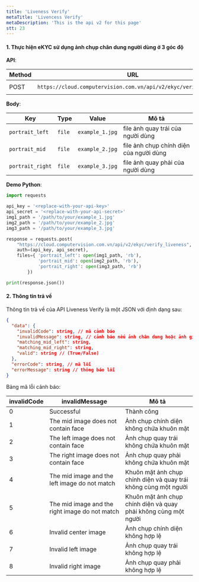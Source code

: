 ```yaml
---
title: 'Liveness Verify'
metaTitle: 'Livencess Verify'
metaDescription: 'This is the api v2 for this page'
stt: 23
---
```


#### 1. Thực hiện eKYC sử dụng ảnh chụp chân dung người dùng ở 3 góc độ

**API**:

| Method | URL                                                               | content-type          |
| ------ | ----------------------------------------------------------------- | --------------------- |
| POST   | `https://cloud.computervision.com.vn/api/v2/ekyc/verify_liveness` | `multipart/form-data` |

**Body**:

| Key              | Type   | Value           | Mô tả                                   |
| ---------------- | ------ | --------------- | --------------------------------------- |
| `portrait_left`  | `file` | `example_1.jpg` | file ảnh quay trái của người dùng       |
| `portrait_mid`   | `file` | `example_2.jpg` | file ảnh chụp chính diện của người dùng |
| `portrait_right` | `file` | `example_3.jpg` | file ảnh quay phải của người dùng       |

**Demo Python**:

```python
import requests

api_key = '<replace-with-your-api-key>'
api_secret = '<replace-with-your-api-secret>'
img1_path = '/path/to/your/example_1.jpg'
img2_path = '/path/to/your/example_2.jpg'
img3_path = '/path/to/your/example_3.jpg'

response = requests.post(
 	"https://cloud.computervision.com.vn/api/v2/ekyc/verify_liveness",
 	auth=(api_key, api_secret),
 	files={ 'portrait_left': open(img1_path, 'rb'),
            'portrait_mid': open(img2_path, 'rb'),
            'portrait_right': open(img3_path, 'rb')
        })

print(response.json())

```

#### 2. Thông tin trả về

Thông tin trả về của API Liveness Verify là một JSON với định dạng sau:

```json
{
  "data": {
    "invalidCode": string, // mã cảnh báo
    "invalidMessage": string, // cảnh báo nếu ảnh chân dung hoặc ảnh giấy tờ có dấu hiệu làm ảnh hưởng đến kết quả
    "matching_mid_left": string,
    "matching_mid_right": string,
    "valid": string // (True/False)
  },
  "errorCode": string, // mã lỗi
  "errorMessage": string // thông báo lỗi
}
```

Bảng mã lỗi cảnh báo:

| invalidCode | invalidMessage                                 | Mô tả                                                           |
| ----------- | ---------------------------------------------- | --------------------------------------------------------------- |
| 0           | Successful                                     | Thành công                                                      |
| 1           | The mid image does not contain face            | Ảnh chụp chính diện không chứa khuôn mặt                        |
| 2           | The left image does not contain face           | Ảnh chụp quay trái không chứa khuôn mặt                         |
| 3           | The right image does not contain face          | Ảnh chụp quay phải không chứa khuôn mặt                         |
| 4           | The mid image and the left image do not match  | Khuôn mặt ảnh chụp chính diện và quay trái không cùng một người |
| 5           | The mid image and the right image do not match | Khuôn mặt ảnh chụp chính diện và quay phải không cùng một người |
| 6           | Invalid center image                           | Ảnh chụp chính diện không hợp lệ                                |
| 7           | Invalid left image                             | Ảnh chụp quay trái không hợp lệ                                 |
| 8           | Invalid right image                            | Ảnh chụp quay phải không hợp lệ                                 |
